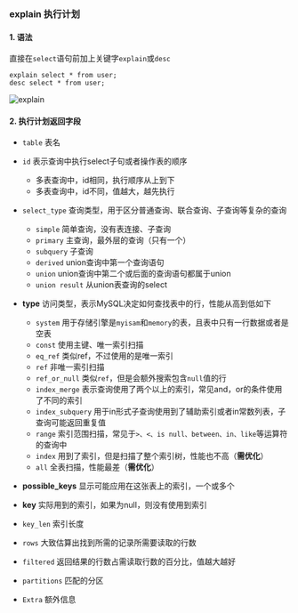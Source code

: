 ### explain 执行计划

#### 1. 语法
直接在`select`语句前加上关键字`explain`或`desc`


```
explain select * from user;
desc select * from user;
```

![explain](https://fgq233.github.io/imgs/mysql/explain.png)


#### 2. 执行计划返回字段
* `table` 表名
   
* `id`   表示查询中执行select子句或者操作表的顺序
  * 多表查询中，id相同，执行顺序从上到下
  * 多表查询中，id不同，值越大，越先执行
    
* `select_type` 查询类型，用于区分普通查询、联合查询、子查询等复杂的查询
  * `simple` 简单查询，没有表连接、子查询
  * `primary` 主查询，最外层的查询（只有一个）
  * `subquery` 子查询
  * `derived`  union查询中第一个查询语句
  * `union`  union查询中第二个或后面的查询语句都属于union
  * `union result`  从union表查询的select
  
* **type** 访问类型，表示MySQL决定如何查找表中的行，性能从高到低如下
  * `system` 用于存储引擎是`myisam`和`memory`的表，且表中只有一行数据或者是空表
  * `const`  使用主键、唯一索引扫描 
  * `eq_ref`  类似ref，不过使用的是唯一索引
  * `ref`  非唯一索引扫描
  * `ref_or_null`  类似`ref`，但是会额外搜索包含`null`值的行
  * `index_merge`  表示查询使用了两个以上的索引，常见and，or的条件使用了不同的索引
  * `index_subquery`  用于in形式子查询使用到了辅助索引或者in常数列表，子查询可能返回重复值
  * `range` 索引范围扫描，常见于`>、<、is null、between、in、like`等运算符的查询中
  * `index` 用到了索引，但是扫描了整个索引树，性能也不高（**需优化**）
  * `all` 全表扫描，性能最差（**需优化**）
  
* **possible_keys** 显示可能应用在这张表上的索引，一个或多个

* **key**  实际用到的索引，如果为null，则没有使用到索引
  
* `key_len` 索引长度

* `rows` 大致估算出找到所需的记录所需要读取的行数

* `filtered` 返回结果的行数占需读取行数的百分比，值越大越好

* `partitions` 匹配的分区

* `Extra` 额外信息

